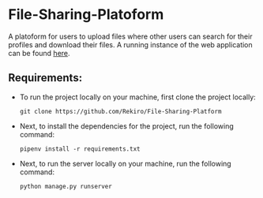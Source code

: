 # File-Sharing-Platoform

A platoform for users to upload files where other users can search for their profiles and download their files.
A running instance of the web application can be found [here](http://rmondal.pythonanywhere.com/).

## Requirements:

- To run the project locally on your machine, first clone the project locally:
  ```
  git clone https://github.com/Rekiro/File-Sharing-Platform
  ```
- Next, to install the dependencies for the project, run the following command:

  ```
  pipenv install -r requirements.txt
  ```

- Next, to run the server locally on your machine, run the following command:

  ```
  python manage.py runserver
  ```

<!-- ## Demo:

<br/>
<p align="center">
  <img src="https://media.giphy.com/media/OCt9pAQ6x7Vsq6bMRq/giphy.gif">
</p>
 -->
